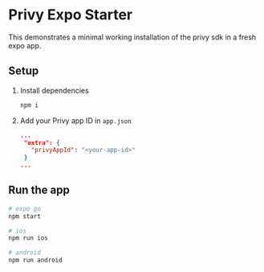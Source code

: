 # Privy Expo Starter

This demonstrates a minimal working installation of the privy sdk in a fresh
expo app.

## Setup

1. Install dependencies

   ```sh
   npm i
   ```

1. Add your Privy app ID in `app.json`

   ```json
   ...
    "extra": {
      "privyAppId": "<your-app-id>"
    }
   ...
   ```

## Run the app

```sh
# expo go
npm start

# ios
npm run ios

# android
npm run android
```
